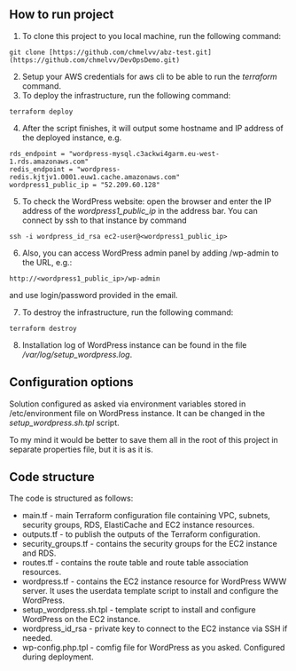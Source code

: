## How to run project
1) To clone this project to you local machine, run the following command:
```
git clone [https://github.com/chmelvv/abz-test.git](https://github.com/chmelvv/DevOpsDemo.git)
```
2) Setup your AWS credentials for aws cli to be able to run the _terraform_ command.
3) To deploy the infrastructure, run the following command:
```
terraform deploy
```
4) After the script finishes, it will output some hostname and IP address of the
   deployed instance, e.g.
```
rds_endpoint = "wordpress-mysql.c3ackwi4garm.eu-west-1.rds.amazonaws.com"
redis_endpoint = "wordpress-redis.kjtjv1.0001.euw1.cache.amazonaws.com"
wordpress1_public_ip = "52.209.60.128"
```
5) To check the WordPress website: open the browser and enter the IP address of the _wordpress1_public_ip_
   in the address bar.
You can connect by ssh to that instance by command 
```
ssh -i wordpress_id_rsa ec2-user@<wordpress1_public_ip>
```
6) Also, you can access WordPress admin panel by adding /wp-admin to the URL, e.g.:
```
http://<wordpress1_public_ip>/wp-admin
```
and use login/password provided in the email.

7) To destroy the infrastructure, run the following command:
```
terraform destroy
```
8) Installation log of WordPress instance can be found in the file _/var/log/setup_wordpress.log_. 

## Configuration options
Solution configured as asked via environment variables stored in /etc/environment file on WordPress instance.
It can be changed in the _setup_wordpress.sh.tpl_ script. 

To my mind it would be better to save them all in the root of this project in separate properties file, but it is as it is.

## Code structure
The code is structured as follows:
- main.tf - main Terraform configuration file containing VPC, subnets, security groups, RDS, ElastiCache and EC2 instance resources.
- outputs.tf - to publish the outputs of the Terraform configuration.
- security_groups.tf - contains the security groups for the EC2 instance and RDS.
- routes.tf - contains the route table and route table association resources.
- wordpress.tf - contains the EC2 instance resource for WordPress WWW server.
    It uses the userdata template script to install and configure the WordPress.
- setup_wordpress.sh.tpl - template script to install and configure WordPress on the EC2 instance.
- wordpress_id_rsa - private key to connect to the EC2 instance via SSH if needed.
- wp-config.php.tpl - comfig file for WordPress as you asked. Configured during deployment.


